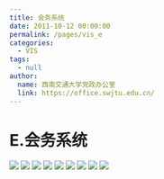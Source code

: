 ```yaml
---
title: 会务系统
date: 2011-10-12 00:00:00
permalink: /pages/vis_e
categories: 
  - VIS
tags: 
  - null
author: 
  name: 西南交通大学党政办公室
  link: https://office.swjtu.edu.cn/
---
```



# E.会务系统

![](/img/vis/60.jpg)
![](/img/vis/61.jpg)
![](/img/vis/62.jpg)
![](/img/vis/63.jpg)
![](/img/vis/64.jpg)
![](/img/vis/65.jpg)
![](/img/vis/66.jpg)
![](/img/vis/67.jpg)
![](/img/vis/68.jpg)
